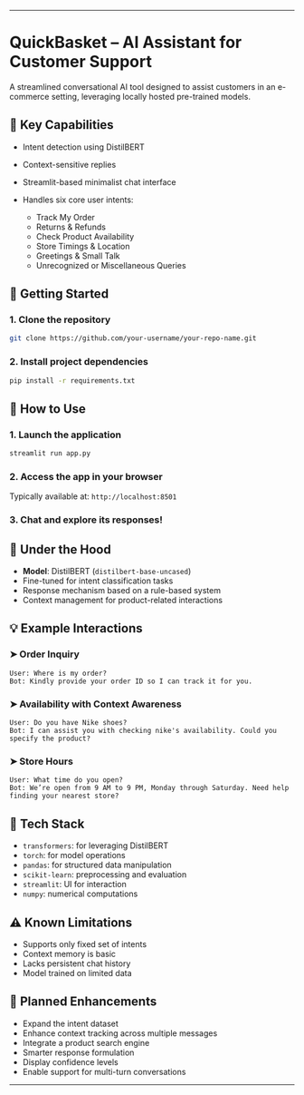 
---

# QuickBasket – AI Assistant for Customer Support

A streamlined conversational AI tool designed to assist customers in an e-commerce setting, leveraging locally hosted pre-trained models.

## 🔧 Key Capabilities

* Intent detection using DistilBERT
* Context-sensitive replies
* Streamlit-based minimalist chat interface
* Handles six core user intents:

  * Track My Order
  * Returns & Refunds
  * Check Product Availability
  * Store Timings & Location
  * Greetings & Small Talk
  * Unrecognized or Miscellaneous Queries

## 🚀 Getting Started

### 1. Clone the repository

```bash
git clone https://github.com/your-username/your-repo-name.git
```

### 2. Install project dependencies

```bash
pip install -r requirements.txt
```

## 💬 How to Use

### 1. Launch the application

```bash
streamlit run app.py
```

### 2. Access the app in your browser

Typically available at: `http://localhost:8501`

### 3. Chat and explore its responses!

## 🧠 Under the Hood

* **Model**: DistilBERT (`distilbert-base-uncased`)
* Fine-tuned for intent classification tasks
* Response mechanism based on a rule-based system
* Context management for product-related interactions

## 💡 Example Interactions

### ➤ Order Inquiry

```
User: Where is my order?
Bot: Kindly provide your order ID so I can track it for you.
```

### ➤ Availability with Context Awareness

```
User: Do you have Nike shoes?
Bot: I can assist you with checking nike's availability. Could you specify the product?
```

### ➤ Store Hours

```
User: What time do you open?
Bot: We’re open from 9 AM to 9 PM, Monday through Saturday. Need help finding your nearest store?
```

## 🧰 Tech Stack

* `transformers`: for leveraging DistilBERT
* `torch`: for model operations
* `pandas`: for structured data manipulation
* `scikit-learn`: preprocessing and evaluation
* `streamlit`: UI for interaction
* `numpy`: numerical computations

## ⚠️ Known Limitations

* Supports only fixed set of intents
* Context memory is basic
* Lacks persistent chat history
* Model trained on limited data

## 🚧 Planned Enhancements

* Expand the intent dataset
* Enhance context tracking across multiple messages
* Integrate a product search engine
* Smarter response formulation
* Display confidence levels
* Enable support for multi-turn conversations

---

